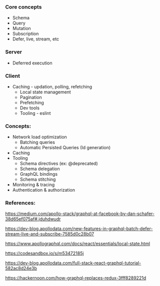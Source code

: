 ### Core concepts
- Schema
- Query
- Mutation
- Subscription
- Defer, live, stream, etc

### Server
- Deferred execution

### Client
- Caching - updation, polling, refetching
  - Local state management
  - Pagination
  - Prefetching
  - Dev tools
  - Tooling - eslint

### Concepts:
- Network load optimization
  - Batching queries
  - Automatic Persisted Queries (Id generation)
- Caching
- Tooling
  - Schema directives (ex: @deprecated)
  - Schema delegation
  - GraphQL bindings
  - Schema stitching
- Monitoring & tracing
- Authentication & authorization

### References:
https://medium.com/apollo-stack/graphql-at-facebook-by-dan-schafer-38d65ef075af#.jduhdwudr

https://dev-blog.apollodata.com/new-features-in-graphql-batch-defer-stream-live-and-subscribe-7585d0c28b07

https://www.apollographql.com/docs/react/essentials/local-state.html

https://codesandbox.io/s/m53472185j

https://dev-blog.apollodata.com/full-stack-react-graphql-tutorial-582ac8d24e3b

https://hackernoon.com/how-graphql-replaces-redux-3fff8289221d